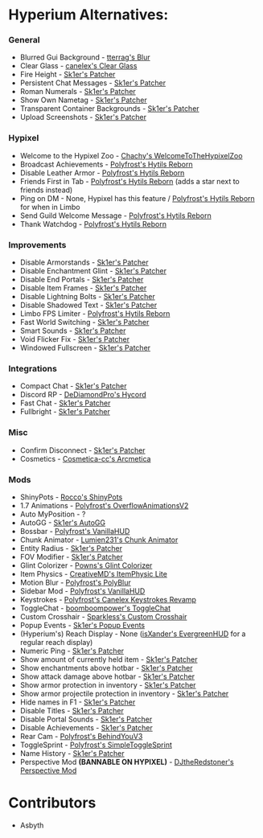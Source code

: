 # Hyperium Alternatives:

### General

* Blurred Gui Background - [tterrag's Blur](https://www.curseforge.com/minecraft/mc-mods/blur/files/all?filter-game-version=2020709689%3A5806)
* Clear Glass - [canelex's Clear Glass](https://www.youtube.com/watch?v=Iq63MOSURbE)
* Fire Height - [Sk1er's Patcher](https://sk1er.club/mods/patcher)
* Persistent Chat Messages - [Sk1er's Patcher](https://sk1er.club/mods/patcher)
* Roman Numerals - [Sk1er's Patcher](https://sk1er.club/mods/patcher)
* Show Own Nametag - [Sk1er's Patcher](https://sk1er.club/mods/patcher)
* Transparent Container Backgrounds - [Sk1er's Patcher](https://sk1er.club/mods/patcher)
* Upload Screenshots - [Sk1er's Patcher](https://sk1er.club/mods/patcher)

### Hypixel

* Welcome to the Hypixel Zoo - [Chachy's WelcomeToTheHypixelZoo](https://github.com/ChachyDev/WelcomeToTheHypixelZoo/releases/latest)
* Broadcast Achievements - [Polyfrost's Hytils Reborn](https://github.com/Polyfrost/Hytils-Reborn/releases/latest)
* Disable Leather Armor - [Polyfrost's Hytils Reborn](https://github.com/Polyfrost/Hytils-Reborn/releases/latest)
* Friends First in Tab - [Polyfrost's Hytils Reborn](https://github.com/Polyfrost/Hytils-Reborn/releases/latest) (adds a star next to friends instead)
* Ping on DM - None, Hypixel has this feature / [Polyfrost's Hytils Reborn](https://github.com/Polyfrost/Hytils-Reborn/releases/latest) for when in Limbo
* Send Guild Welcome Message - [Polyfrost's Hytils Reborn](https://github.com/Polyfrost/Hytils-Reborn/releases/latest)
* Thank Watchdog - [Polyfrost's Hytils Reborn](https://github.com/Polyfrost/Hytils-Reborn/releases/latest)

### Improvements

* Disable Armorstands - [Sk1er's Patcher](https://sk1er.club/mods/patcher)
* Disable Enchantment Glint - [Sk1er's Patcher](https://sk1er.club/mods/patcher)
* Disable End Portals - [Sk1er's Patcher](https://sk1er.club/mods/patcher)
* Disable Item Frames - [Sk1er's Patcher](https://sk1er.club/mods/patcher)
* Disable Lightning Bolts - [Sk1er's Patcher](https://sk1er.club/mods/patcher)
* Disable Shadowed Text - [Sk1er's Patcher](https://sk1er.club/mods/patcher)
* Limbo FPS Limiter - [Polyfrost's Hytils Reborn](https://github.com/Polyfrost/Hytils-Reborn/releases/latest)
* Fast World Switching - [Sk1er's Patcher](https://sk1er.club/mods/patcher)
* Smart Sounds - [Sk1er's Patcher](https://sk1er.club/mods/patcher)
* Void Flicker Fix - [Sk1er's Patcher](https://sk1er.club/mods/patcher)
* Windowed Fullscreen - [Sk1er's Patcher](https://sk1er.club/mods/patcher)

### Integrations

* Compact Chat - [Sk1er's Patcher](https://sk1er.club/mods/patcher)
* Discord RP - [DeDiamondPro's Hycord](https://github.com/DeDiamondPro/HyCord/releases/latest)
* Fast Chat - [Sk1er's Patcher](https://sk1er.club/mods/patcher)
* Fullbright - [Sk1er's Patcher](https://sk1er.club/mods/patcher)

### Misc

* Confirm Disconnect  - [Sk1er's Patcher](https://sk1er.club/mods/patcher)
* Cosmetics - [Cosmetica-cc's Arcmetica](https://cosmetica.cc/docs/installing-arcmetica)

### Mods

* ShinyPots - [Rocco's ShinyPots](https://github.com/RoccoDev/ShinyPots-1.8/releases/latest)
* 1.7 Animations - [Polyfrost's OverflowAnimationsV2](https://github.com/Polyfrost/OverflowAnimationsV2/releases/latest)
* Auto MyPosition -  ?
* AutoGG - [Sk1er's AutoGG](https://sk1er.club/mods/autogg)
* Bossbar - [Polyfrost's VanillaHUD](https://github.com/Polyfrost/VanillaHUD/releases/latest)
* Chunk Animator - [Lumien231's Chunk Animator](https://www.curseforge.com/minecraft/mc-mods/chunk-animator/files/all?filter-game-version=2020709689%3A5806)
* Entity Radius - [Sk1er's Patcher](https://sk1er.club/mods/patcher)
* FOV Modifier - [Sk1er's Patcher](https://sk1er.club/mods/patcher)
* Glint Colorizer - [Powns's Glint Colorizer](https://download.powns.dev/glintcolorizer189)
* Item Physics - [CreativeMD's ItemPhysic Lite](https://www.curseforge.com/minecraft/mc-mods/itemphysic-lite/files/all?filter-game-version=2020709689%3A5806)
* Motion Blur - [Polyfrost's PolyBlur](https://github.com/Polyfrost/PolyBlur/releases/latest)
* Sidebar Mod - [Polyfrost's VanillaHUD](https://github.com/Polyfrost/VanillaHUD/releases/latest)
* Keystrokes - [Polyfrost's Canelex Keystrokes Revamp](https://github.com/Polyfrost/Canelex-KeyStrokes-Revamp/releases/latest)
* ToggleChat - [boomboompower's ToggleChat](https://hypixel.net/threads/version-2-1-togglechat-mod-theme-switcher.997547/)
* Custom Crosshair - [Sparkless's Custom Crosshair](https://modrinth.com/mod/custom-crosshair-mod)
* Popup Events - [Sk1er's Popup Events](https://sk1er.club/mods/popup_events)
* (Hyperium's) Reach Display - None ([isXander's EvergreenHUD](https://modrinth.com/mod/evergreenhud) for a regular reach display)
* Numeric Ping - [Sk1er's Patcher](https://sk1er.club/mods/patcher)
* Show amount of currently held item - [Sk1er's Patcher](https://sk1er.club/mods/patcher)
* Show enchantments above hotbar - [Sk1er's Patcher](https://sk1er.club/mods/patcher)
* Show attack damage above hotbar - [Sk1er's Patcher](https://sk1er.club/mods/patcher)
* Show armor protection in inventory - [Sk1er's Patcher](https://sk1er.club/mods/patcher)
* Show armor projectile protection in inventory - [Sk1er's Patcher](https://sk1er.club/mods/patcher)
* Hide names in F1 - [Sk1er's Patcher](https://sk1er.club/mods/patcher)
* Disable Titles - [Sk1er's Patcher](https://sk1er.club/mods/patcher)
* Disable Portal Sounds - [Sk1er's Patcher](https://sk1er.club/mods/patcher)
* Disable Achievements - [Sk1er's Patcher](https://sk1er.club/mods/patcher)
* Rear Cam - [Polyfrost's BehindYouV3](https://github.com/Polyfrost/BehindYouV3/releases/latest)
* ToggleSprint - [Polyfrost's SimpleToggleSprint](https://github.com/Polyfrost/SimpleToggleSprint/releases/latest)
* Name History - [Sk1er's Patcher](https://sk1er.club/mods/patcher)
* Perspective Mod **(BANNABLE ON HYPIXEL)** - [DJtheRedstoner's Perspective Mod](https://github.com/DJtheRedstoner/PerspectiveModv4/releases/latest)

# Contributors

* Asbyth
